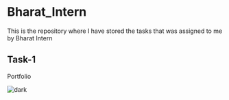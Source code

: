 # Bharat_Intern
This is the repository where  I have stored the tasks that was assigned to me by Bharat Intern

## Task-1
  Portfolio
  
![dark](https://github.com/sushantskb/Bharat_Intern/assets/91365425/73f8fbc1-0572-46d2-bcdc-d50af6619533)

